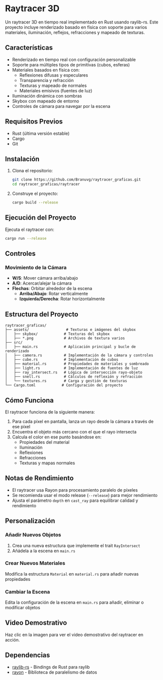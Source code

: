 # Raytracer 3D

Un raytracer 3D en tiempo real implementado en Rust usando raylib-rs. Este proyecto incluye renderizado basado en física con soporte para varios materiales, iluminación, reflejos, refracciones y mapeado de texturas.

## Características

- Renderizado en tiempo real con configuración personalizable
- Soporte para múltiples tipos de primitivas (cubos, esferas)
- Materiales basados en física con:
  - Reflexiones difusas y especulares
  - Transparencia y refracción
  - Texturas y mapeado de normales
  - Materiales emisivos (fuentes de luz)
- Iluminación dinámica con sombras
- Skybox con mapeado de entorno
- Controles de cámara para navegar por la escena

## Requisitos Previos

- Rust (última versión estable)
- Cargo
- Git

## Instalación

1. Clona el repositorio:
   ```bash
   git clone https://github.com/Branuvg/raytracer_graficas.git
   cd raytracer_graficas/raytracer
   ```

2. Construye el proyecto:
   ```bash
   cargo build --release
   ```

## Ejecución del Proyecto

Ejecuta el raytracer con:
```bash
cargo run --release
```

## Controles

### Movimiento de la Cámara
- **W/S**: Mover cámara arriba/abajo
- **A/D**: Acercar/alejar la cámara
- **Flechas**: Orbitar alrededor de la escena
  - **Arriba/Abajo**: Rotar verticalmente
  - **Izquierda/Derecha**: Rotar horizontalmente

## Estructura del Proyecto

```
raytracer_graficas/
├── assets/                 # Texturas e imágenes del skybox
│   ├── skybox/            # Texturas del skybox
│   ├── *.png              # Archivos de textura varios
├── src/
│   ├── main.rs            # Aplicación principal y bucle de renderizado
│   ├── camera.rs          # Implementación de la cámara y controles
│   ├── cube.rs            # Implementación de cubos
│   ├── material.rs        # Propiedades de materiales y sombreado
│   ├── light.rs           # Implementación de fuentes de luz
│   ├── ray_intersect.rs   # Lógica de intersección rayo-objeto
│   ├── snell.rs           # Cálculos de reflexión y refracción
│   └── textures.rs        # Carga y gestión de texturas
└── Cargo.toml            # Configuración del proyecto
```

## Cómo Funciona

El raytracer funciona de la siguiente manera:
1. Para cada píxel en pantalla, lanza un rayo desde la cámara a través de ese píxel
2. Encuentra el objeto más cercano con el que el rayo intersecta
3. Calcula el color en ese punto basándose en:
   - Propiedades del material
   - Iluminación
   - Reflexiones
   - Refracciones
   - Texturas y mapas normales

## Notas de Rendimiento

- El raytracer usa Rayon para procesamiento paralelo de píxeles
- Se recomienda usar el modo release (`--release`) para mejor rendimiento
- Ajusta el parámetro `depth` en `cast_ray` para equilibrar calidad y rendimiento

## Personalización

### Añadir Nuevos Objetos
1. Crea una nueva estructura que implemente el trait `RayIntersect`
2. Añádela a la escena en `main.rs`

### Crear Nuevos Materiales
Modifica la estructura `Material` en `material.rs` para añadir nuevas propiedades

### Cambiar la Escena
Edita la configuración de la escena en `main.rs` para añadir, eliminar o modificar objetos

## Video Demostrativo



Haz clic en la imagen para ver el video demostrativo del raytracer en acción.

## Dependencias

- [raylib-rs](https://github.com/deltaphc/raylib-rs) - Bindings de Rust para raylib
- [rayon](https://github.com/rayon-rs/rayon) - Biblioteca de paralelismo de datos